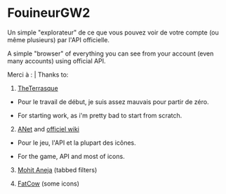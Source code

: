 # FouineurGW2
Un simple "explorateur" de ce que vous pouvez voir de votre compte (ou même plusieurs) par l'API officielle.


A simple "browser" of everything you can see from your account (even many accounts) using official API.


Merci à : | Thanks to:

1. [TheTerrasque](http://www.reddit.com/r/Guildwars2/comments/3cb5pc/api_character_inventories_page/)

  * Pour le travail de début, je suis assez mauvais pour partir de zéro.

  * For starting work, as i'm pretty bad to start from scratch.

2. [ANet](http://www.guildwars2.com/) and [officiel wiki](http://wiki.guildwars2.com/)

  * Pour le jeu, l'API et la plupart des icônes.

  * For the game, API and most of icons.

3. [Mohit Aneja](http://codepen.io/cssjockey/pen/jGzuK) (tabbed filters)

4. [FatCow](https://www.iconfinder.com/iconsets/fatcow) (some icons)
